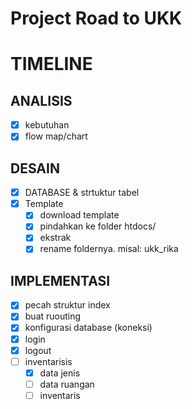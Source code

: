 # Project Road to UKK

# TIMELINE
## ANALISIS 
* [x] kebutuhan
* [x] flow map/chart

## DESAIN
* [x] DATABASE & strtuktur tabel
* [x] Template 
  * [x] download template
  * [x] pindahkan ke folder htdocs/
  * [x] ekstrak
  * [x] rename foldernya. misal: ukk_rika

## IMPLEMENTASI
* [x] pecah struktur index
* [x] buat ruouting
* [x] konfigurasi database (koneksi)
* [x] login
* [x] logout
* [ ] inventarisis
  * [x] data jenis
  * [ ] data ruangan
  * [ ] inventaris
